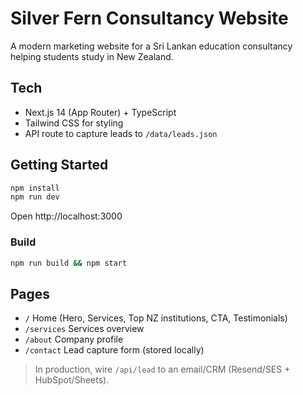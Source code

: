 # Silver Fern Consultancy Website

A modern marketing website for a Sri Lankan education consultancy helping students study in New Zealand.

## Tech
- Next.js 14 (App Router) + TypeScript
- Tailwind CSS for styling
- API route to capture leads to `/data/leads.json`

## Getting Started
```bash
npm install
npm run dev
```
Open http://localhost:3000

### Build
```bash
npm run build && npm start
```

## Pages
- `/` Home (Hero, Services, Top NZ institutions, CTA, Testimonials)
- `/services` Services overview
- `/about` Company profile
- `/contact` Lead capture form (stored locally)

> In production, wire `/api/lead` to an email/CRM (Resend/SES + HubSpot/Sheets).

